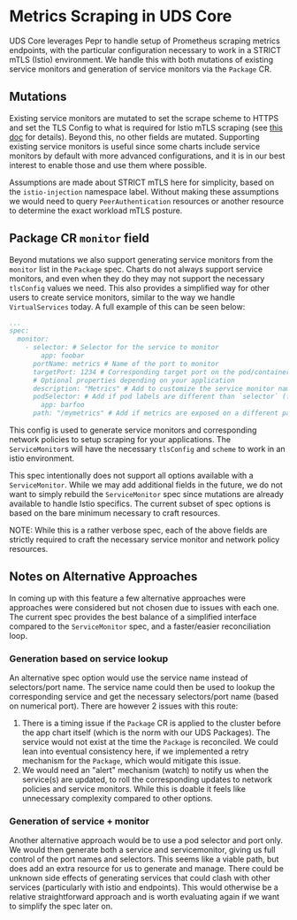 # Metrics Scraping in UDS Core

UDS Core leverages Pepr to handle setup of Prometheus scraping metrics endpoints, with the particular configuration necessary to work in a STRICT mTLS (Istio) environment. We handle this with both mutations of existing service monitors and generation of service monitors via the `Package` CR. 

## Mutations

Existing service monitors are mutated to set the scrape scheme to HTTPS and set the TLS Config to what is required for Istio mTLS scraping (see [this doc](https://istio.io/latest/docs/ops/integrations/prometheus/#tls-settings) for details). Beyond this, no other fields are mutated. Supporting existing service monitors is useful since some charts include service monitors by default with more advanced configurations, and it is in our best interest to enable those and use them where possible.

Assumptions are made about STRICT mTLS here for simplicity, based on the `istio-injection` namespace label. Without making these assumptions we would need to query `PeerAuthentication` resources or another resource to determine the exact workload mTLS posture.

## Package CR `monitor` field

Beyond mutations we also support generating service monitors from the `monitor` list in the `Package` spec. Charts do not always support service monitors, and even when they do they may not support the necessary `tlsConfig` values we need. This also provides a simplified way for other users to create service monitors, similar to the way we handle `VirtualServices` today. A full example of this can be seen below:

```yaml
...
spec:
  monitor:
    - selector: # Selector for the service to monitor
        app: foobar
      portName: metrics # Name of the port to monitor
      targetPort: 1234 # Corresponding target port on the pod/container (for network policy)
      # Optional properties depending on your application
      description: "Metrics" # Add to customize the service monitor name
      podSelector: # Add if pod labels are different than `selector` (for network policy)
        app: barfoo
      path: "/mymetrics" # Add if metrics are exposed on a different path than "/metrics"
```

This config is used to generate service monitors and corresponding network policies to setup scraping for your applications. The `ServiceMonitor`s will have the necessary `tlsConfig` and `scheme` to work in an istio environment. 

This spec intentionally does not support all options available with a `ServiceMonitor`. While we may add additional fields in the future, we do not want to simply rebuild the `ServiceMonitor` spec since mutations are already available to handle Istio specifics. The current subset of spec options is based on the bare minimum necessary to craft resources.

NOTE: While this is a rather verbose spec, each of the above fields are strictly required to craft the necessary service monitor and network policy resources. 

## Notes on Alternative Approaches

In coming up with this feature a few alternative approaches were approaches were considered but not chosen due to issues with each one. The current spec provides the best balance of a simplified interface compared to the `ServiceMonitor` spec, and a faster/easier reconciliation loop.

### Generation based on service lookup

An alternative spec option would use the service name instead of selectors/port name. The service name could then be used to lookup the corresponding service and get the necessary selectors/port name (based on numerical port). There are however 2 issues with this route:
1. There is a timing issue if the `Package` CR is applied to the cluster before the app chart itself (which is the norm with our UDS Packages). The service would not exist at the time the `Package` is reconciled. We could lean into eventual consistency here, if we implemented a retry mechanism for the `Package`, which would mitigate this issue.
2. We would need an "alert" mechanism (watch) to notify us when the service(s) are updated, to roll the corresponding updates to network policies and service monitors. While this is doable it feels like unnecessary complexity compared to other options.

### Generation of service + monitor

Another alternative approach would be to use a pod selector and port only. We would then generate both a service and servicemonitor, giving us full control of the port names and selectors. This seems like a viable path, but does add an extra resource for us to generate and manage. There could be unknown side effects of generating services that could clash with other services (particularly with istio and endpoints). This would otherwise be a relative straightforward approach and is worth evaluating again if we want to simplify the spec later on.
